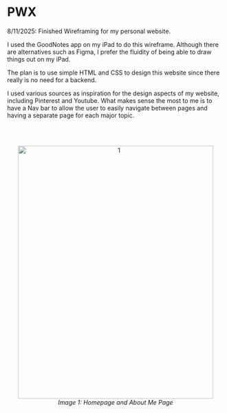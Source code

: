 # PWX

8/11/2025: Finished Wireframing for my personal website. 

I used the GoodNotes app on my iPad to do this wireframe. Although there are alternatives such as Figma, I prefer the fluidity of being able to draw things out on my iPad. 

The plan is to use simple HTML and CSS to design this website since there really is no need for a backend. 

I used various sources as inspiration for the design aspects of my website, including Pinterest and Youtube. What makes sense the most to me is to have a Nav bar to allow the user to easily navigate between pages and having a separate page for each major topic. 

<br><br>
<p align="center">
  <img width="454" height="586" alt="1" src="https://github.com/user-attachments/assets/925838e1-44d2-4597-8443-c70c5337da44" />
  <br>
  <em>Image 1: Homepage and About Me Page</em>
</p>
